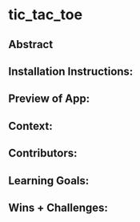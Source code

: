 # tic_tac_toe
## Abstract
## Installation Instructions:
## Preview of App:
## Context:
## Contributors:
## Learning Goals:
## Wins + Challenges:
